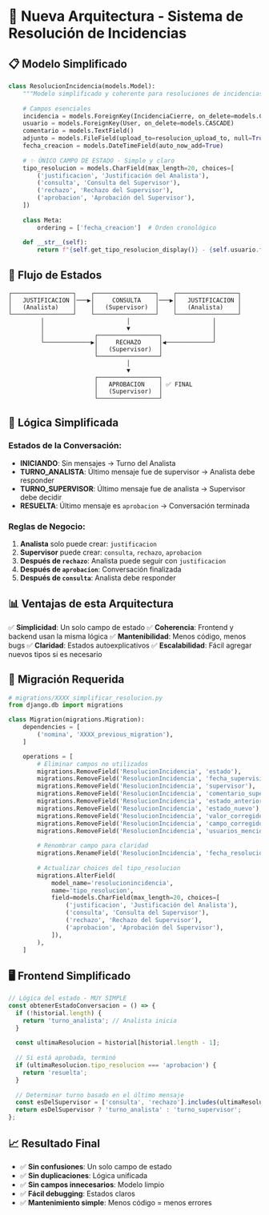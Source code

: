 # 🚀 Nueva Arquitectura - Sistema de Resolución de Incidencias

## 📋 Modelo Simplificado

```python
class ResolucionIncidencia(models.Model):
    """Modelo simplificado y coherente para resoluciones de incidencias"""
    
    # Campos esenciales
    incidencia = models.ForeignKey(IncidenciaCierre, on_delete=models.CASCADE, related_name='resoluciones')
    usuario = models.ForeignKey(User, on_delete=models.CASCADE)
    comentario = models.TextField()
    adjunto = models.FileField(upload_to=resolucion_upload_to, null=True, blank=True)
    fecha_creacion = models.DateTimeField(auto_now_add=True)
    
    # ✨ ÚNICO CAMPO DE ESTADO - Simple y claro
    tipo_resolucion = models.CharField(max_length=20, choices=[
        ('justificacion', 'Justificación del Analista'),
        ('consulta', 'Consulta del Supervisor'), 
        ('rechazo', 'Rechazo del Supervisor'),
        ('aprobacion', 'Aprobación del Supervisor'),
    ])
    
    class Meta:
        ordering = ['fecha_creacion']  # Orden cronológico
    
    def __str__(self):
        return f"{self.get_tipo_resolucion_display()} - {self.usuario.first_name} {self.usuario.last_name}"
```

## 🔄 Flujo de Estados

```
┌─────────────────┐    ┌─────────────────┐    ┌─────────────────┐
│   JUSTIFICACION │───▶│     CONSULTA    │───▶│   JUSTIFICACION │
│   (Analista)    │    │   (Supervisor)  │    │   (Analista)    │
└─────────────────┘    └─────────────────┘    └─────────────────┘
         │                       │                       │
         │                       ▼                       │
         │              ┌─────────────────┐              │
         └─────────────▶│     RECHAZO     │◀─────────────┘
                        │   (Supervisor)  │
                        └─────────────────┘
                                 │
                                 ▼
                        ┌─────────────────┐
                        │   APROBACION    │ ✅ FINAL
                        │   (Supervisor)  │
                        └─────────────────┘
```

## 🎯 Lógica Simplificada

### Estados de la Conversación:
- **INICIANDO**: Sin mensajes → Turno del Analista
- **TURNO_ANALISTA**: Último mensaje fue de supervisor → Analista debe responder
- **TURNO_SUPERVISOR**: Último mensaje fue de analista → Supervisor debe decidir
- **RESUELTA**: Último mensaje es `aprobacion` → Conversación terminada

### Reglas de Negocio:
1. **Analista** solo puede crear: `justificacion`
2. **Supervisor** puede crear: `consulta`, `rechazo`, `aprobacion`
3. **Después de `rechazo`**: Analista puede seguir con `justificacion`
4. **Después de `aprobacion`**: Conversación finalizada
5. **Después de `consulta`**: Analista debe responder

## 📊 Ventajas de esta Arquitectura

✅ **Simplicidad**: Un solo campo de estado
✅ **Coherencia**: Frontend y backend usan la misma lógica
✅ **Mantenibilidad**: Menos código, menos bugs
✅ **Claridad**: Estados autoexplicativos
✅ **Escalabilidad**: Fácil agregar nuevos tipos si es necesario

## 🔧 Migración Requerida

```python
# migrations/XXXX_simplificar_resolucion.py
from django.db import migrations

class Migration(migrations.Migration):
    dependencies = [
        ('nomina', 'XXXX_previous_migration'),
    ]

    operations = [
        # Eliminar campos no utilizados
        migrations.RemoveField('ResolucionIncidencia', 'estado'),
        migrations.RemoveField('ResolucionIncidencia', 'fecha_supervision'),
        migrations.RemoveField('ResolucionIncidencia', 'supervisor'),
        migrations.RemoveField('ResolucionIncidencia', 'comentario_supervisor'),
        migrations.RemoveField('ResolucionIncidencia', 'estado_anterior'),
        migrations.RemoveField('ResolucionIncidencia', 'estado_nuevo'),
        migrations.RemoveField('ResolucionIncidencia', 'valor_corregido'),
        migrations.RemoveField('ResolucionIncidencia', 'campo_corregido'),
        migrations.RemoveField('ResolucionIncidencia', 'usuarios_mencionados'),
        
        # Renombrar campo para claridad
        migrations.RenameField('ResolucionIncidencia', 'fecha_resolucion', 'fecha_creacion'),
        
        # Actualizar choices del tipo_resolucion
        migrations.AlterField(
            model_name='resolucionincidencia',
            name='tipo_resolucion',
            field=models.CharField(max_length=20, choices=[
                ('justificacion', 'Justificación del Analista'),
                ('consulta', 'Consulta del Supervisor'), 
                ('rechazo', 'Rechazo del Supervisor'),
                ('aprobacion', 'Aprobación del Supervisor'),
            ]),
        ),
    ]
```

## 🖥️ Frontend Simplificado

```javascript
// Lógica del estado - MUY SIMPLE
const obtenerEstadoConversacion = () => {
  if (!historial.length) {
    return 'turno_analista'; // Analista inicia
  }
  
  const ultimaResolucion = historial[historial.length - 1];
  
  // Si está aprobada, terminó
  if (ultimaResolucion.tipo_resolucion === 'aprobacion') {
    return 'resuelta';
  }
  
  // Determinar turno basado en el último mensaje
  const esDelSupervisor = ['consulta', 'rechazo'].includes(ultimaResolucion.tipo_resolucion);
  return esDelSupervisor ? 'turno_analista' : 'turno_supervisor';
};
```

## 📈 Resultado Final

- ✅ **Sin confusiones**: Un solo campo de estado
- ✅ **Sin duplicaciones**: Lógica unificada
- ✅ **Sin campos innecesarios**: Modelo limpio
- ✅ **Fácil debugging**: Estados claros
- ✅ **Mantenimiento simple**: Menos código = menos errores
